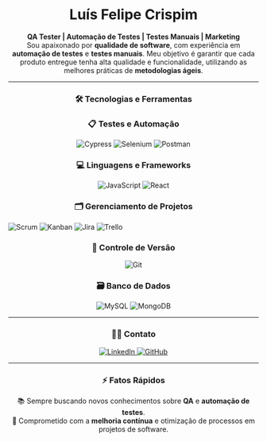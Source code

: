 <h1 align="center">Luís Felipe Crispim</h1>

<p align="center">
<strong>QA Tester | Automação de Testes | Testes Manuais | Marketing</strong><br>
Sou apaixonado por <strong>qualidade de software</strong>, com experiência em <strong>automação de testes</strong> e <strong>testes manuais</strong>. Meu objetivo é garantir que cada produto entregue tenha alta qualidade e funcionalidade, utilizando as melhores práticas de <strong>metodologias ágeis</strong>.
</p>

---

<h3 align="center">🛠️ Tecnologias e Ferramentas</h3>

<h3 align="center">📋 Testes e Automação</h3>

<p align="center">
  <img src="https://img.shields.io/badge/Cypress-17202C?style=for-the-badge&logo=cypress&logoColor=white" alt="Cypress"/>
  <img src="https://img.shields.io/badge/Selenium-43B02A?style=for-the-badge&logo=selenium&logoColor=white" alt="Selenium"/>
  <img src="https://img.shields.io/badge/Postman-FF6C37?style=for-the-badge&logo=postman&logoColor=white" alt="Postman"/>
</p>

<h3 align="center">💻 Linguagens e Frameworks</h3>

<p align="center">
  <img src="https://img.shields.io/badge/JavaScript-F7DF1E?style=for-the-badge&logo=javascript&logoColor=black" alt="JavaScript"/>
  <img src="https://img.shields.io/badge/React-20232A?style=for-the-badge&logo=react&logoColor=61DAFB" alt="React"/>
</p>

<h3 align="center">🗂️ Gerenciamento de Projetos </h3
                                                 
<p align="center">
  <img src="https://img.shields.io/badge/Scrum-6DB33F?style=for-the-badge&logo=scrum&logoColor=white" alt="Scrum"/>
  <img src="https://img.shields.io/badge/Kanban-0079BF?style=for-the-badge&logo=kanban&logoColor=white" alt="Kanban"/>
  <img src="https://img.shields.io/badge/Jira-0052CC?style=for-the-badge&logo=jira&logoColor=white" alt="Jira"/>
  <img src="https://img.shields.io/badge/Trello-0079BF?style=for-the-badge&logo=trello&logoColor=white" alt="Trello"/>
</p>

<h3 align="center">🔧 Controle de Versão</h3>

<p align="center">
  <img src="https://img.shields.io/badge/Git-F05032?style=for-the-badge&logo=git&logoColor=white" alt="Git"/>
</p>

<h3 align="center">🗃️ Banco de Dados</h3>

<p align="center">
  <img src="https://img.shields.io/badge/MySQL-4479A1?style=for-the-badge&logo=mysql&logoColor=white" alt="MySQL"/>
  <img src="https://img.shields.io/badge/MongoDB-47A248?style=for-the-badge&logo=mongodb&logoColor=white" alt="MongoDB"/>
</p>

---

<h3 align="center">🧑‍💻 Contato</h3>

<p align="center">
  <a href="https://linkedin.com/in/luís-felipe-crispim">
    <img src="https://img.shields.io/badge/LinkedIn-blue?style=flat&logo=linkedin" alt="LinkedIn"/>
  </a>
  <a href="https://github.com/LuisCrispim">
    <img src="https://img.shields.io/badge/GitHub-black?style=flat&logo=github" alt="GitHub"/>
  </a>
</p>

---

<h3 align="center">⚡ Fatos Rápidos</h3>

<p align="center">
📚 Sempre buscando novos conhecimentos sobre <strong>QA</strong> e <strong>automação de testes</strong>.<br>
🚀 Comprometido com a <strong>melhoria contínua</strong> e otimização de processos em projetos de software.
</p>
